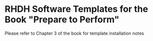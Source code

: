 # RHDH Software Templates for the Book "Prepare to Perform"

Please refer to Chapter 3 of the book for template installation notes
